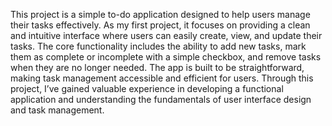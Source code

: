 This project is a simple to-do application designed to help users manage their tasks effectively. As my first project, it focuses on providing a clean and intuitive interface where users can easily create, view, and update their tasks. The core functionality includes the ability to add new tasks, mark them as complete or incomplete with a simple checkbox, and remove tasks when they are no longer needed. The app is built to be straightforward, making task management accessible and efficient for users. Through this project, I’ve gained valuable experience in developing a functional application and understanding the fundamentals of user interface design and task management.
